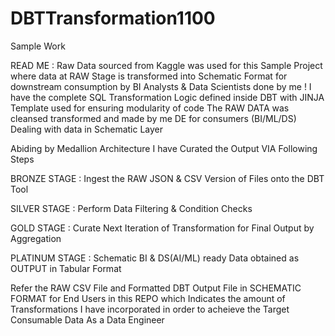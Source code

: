 # DBTTransformation1100
Sample Work 

READ ME :
Raw Data sourced from Kaggle was used for this Sample Project where data at RAW Stage is transformed into Schematic Format for downstream consumption by BI Analysts & Data Scientists done by me ! 
I have the complete SQL Transformation Logic defined inside DBT with JINJA Template used for ensuring modularity of code The RAW DATA was cleansed transformed and made by me DE for consumers (BI/ML/DS)
Dealing with data in Schematic Layer 

Abiding by Medallion Architecture I have Curated the Output VIA Following Steps 

BRONZE STAGE : Ingest the RAW JSON & CSV Version of Files onto the DBT Tool

SILVER STAGE : Perform Data Filtering & Condition Checks 

GOLD STAGE : Curate Next Iteration of Transformation for Final Output by Aggregation 

PLATINUM STAGE : Schematic BI & DS(AI/ML) ready Data obtained as OUTPUT in Tabular Format 


Refer the RAW CSV File and Formatted DBT Output File in SCHEMATIC FORMAT for End Users in this REPO which Indicates the amount of Transformations I have incorporated in order to acheieve the Target Consumable Data 
As a Data Engineer 
